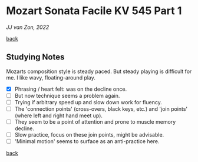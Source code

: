 Mozart Sonata Facile KV 545 Part 1
==================================

*JJ van Zon, 2022*

[back](./)

Studying Notes
--------------

Mozarts composition style is steady paced. But steady playing is difficult for me. I like wavy, floating-around play.

- [x] Phrasing / heart felt: was on the decline once.
- [ ] But now technique seems a problem again.
- [ ] Trying if arbitrary speed up and slow down work for fluency.
- [ ] The 'connection points' (cross-overs, black keys, etc.) and 'join points' (where left and right hand meet up).
- [ ] They seem to be a point of attention and prone to muscle memory decline.
- [ ] Slow practice, focus on these join points, might be advisable.
- [ ] 'Minimal motion' seems to surface as an anti-practice here.

[back](./)